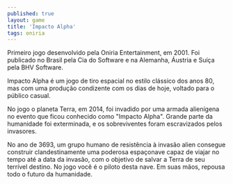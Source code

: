 ```yaml
---
published: true
layout: game
title: 'Impacto Alpha'
tags: oniria
---
```

Primeiro jogo desenvolvido pela Oniria Entertainment, em 2001.
Foi publicado no Brasil pela Cia do Software e na Alemanha, Áustria e Suíça pela BHV Software.

Impacto Alpha é um jogo de tiro espacial no estilo clássico dos anos 80, mas com uma produção condizente com os dias de hoje, voltado para o público casual.


 <a href="{{ site.baseurl }}/wp-content/uploads/2005/10/Oniria_ImpactoAlpha-2.jpg">
</a>
 <a href="{{ site.baseurl }}/wp-content/uploads/2005/10/Oniria_ImpactoAlpha-3.jpg">
</a>
 
No jogo o planeta Terra, em 2014, foi invadido por uma armada alienígena no evento que ficou conhecido como "Impacto Alpha". Grande parte da humanidade foi exterminada, e os sobreviventes foram escravizados pelos invasores.



No ano de 3693, um grupo humano de resistência à invasão alien consegue construir clandestinamente uma poderosa espaçonave capaz de viajar no tempo até a data da invasão, com o objetivo de salvar a Terra de seu terrível destino. No jogo você é o piloto desta nave. Em suas mãos, repousa todo o futuro da humanidade.

